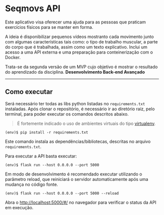 # Seqmovs API

Este aplicativo visa oferecer uma ajuda para as pessoas que praticam exercícios físicos para se manter em forma.

A ideia é disponibilizar pequenos vídeos mostranto cada movimento junto com algumas características tais como: o tipo de trabalho muscular, a parte do corpo que é trabalhada, assim como um texto explicativo.
Inclui um acesso a uma API externa e uma preparação para conteinerização com o Docker.

Trata-se da segunda versão de um MVP cujo objetivo é mostrar o resultado do aprendizado da disciplina.
**Desenvolvimento Back-end Avançado** 

---
## Como executar 


Será necessário ter todas as libs python listadas no `requirements.txt` instaladas.
Após clonar o repositório, é necessário ir ao diretório raiz, pelo terminal, para poder executar os comandos descritos abaixo.

> É fortemente indicado o uso de ambientes virtuais do tipo [virtualenv](https://virtualenv.pypa.io/en/latest/installation.html).

```
(env)$ pip install -r requirements.txt
```

Este comando instala as dependências/bibliotecas, descritas no arquivo `requirements.txt`.

Para executar a API  basta executar:

```
(env)$ flask run --host 0.0.0.0 --port 5000
```

Em modo de desenvolvimento é recomendado executar utilizando o parâmetro reload, que reiniciará o servidor
automaticamente após uma mudança no código fonte. 

```
(env)$ flask run --host 0.0.0.0 --port 5000 --reload
```

Abra o [http://localhost:5000/#/](http://localhost:5000/#/) no navegador para verificar o status da API em execução.
